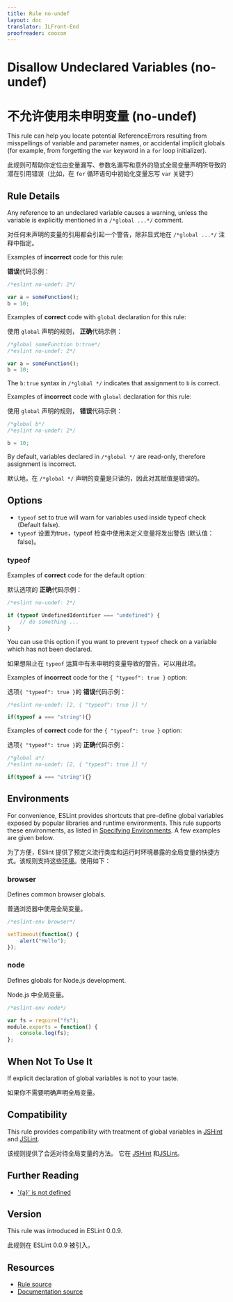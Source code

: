 ```yaml
---
title: Rule no-undef
layout: doc
translator: ILFront-End
proofreader: coocon 
---
```

<!-- Note: No pull requests accepted for this file. See README.md in the root directory for details. -->

# Disallow Undeclared Variables (no-undef)

# 不允许使用未申明变量 (no-undef)

This rule can help you locate potential ReferenceErrors resulting from misspellings of variable and parameter names, or accidental implicit globals (for example, from forgetting the `var` keyword in a `for` loop initializer).

此规则可帮助你定位由变量漏写、参数名漏写和意外的隐式全局变量声明所导致的潜在引用错误（比如，在 `for` 循环语句中初始化变量忘写 `var` 关键字）

## Rule Details

Any reference to an undeclared variable causes a warning, unless the variable is explicitly mentioned in a `/*global ...*/` comment.

对任何未声明的变量的引用都会引起一个警告，除非显式地在 `/*global ...*/` 注释中指定。

Examples of **incorrect** code for this rule:

**错误**代码示例：

```js
/*eslint no-undef: 2*/

var a = someFunction();
b = 10;
```

Examples of **correct** code with `global` declaration for this rule:

使用 `global` 声明的规则， **正确**代码示例：

```js
/*global someFunction b:true*/
/*eslint no-undef: 2*/

var a = someFunction();
b = 10;
```

The `b:true` syntax in `/*global */` indicates that assignment to `b` is correct.

Examples of **incorrect** code with `global` declaration for this rule:

使用 `global` 声明的规则， **错误**代码示例：

```js
/*global b*/
/*eslint no-undef: 2*/

b = 10;
```

By default, variables declared in `/*global */` are read-only, therefore assignment is incorrect.

默认地，在 `/*global */` 声明的变量是只读的，因此对其赋值是错误的。

## Options

* `typeof` set to true will warn for variables used inside typeof check (Default false).
* `typeof` 设置为true，typeof 检查中使用未定义变量将发出警告 (默认值：false)。

### typeof

Examples of **correct** code for the default option:

默认选项的 **正确**代码示例：

```js
/*eslint no-undef: 2*/

if (typeof UndefinedIdentifier === "undefined") {
    // do something ...
}
```

You can use this option if you want to prevent `typeof` check on a variable which has not been declared.

如果想阻止在 `typeof` 运算中有未申明的变量导致的警告，可以用此项。

Examples of **incorrect** code for the `{ "typeof": true }` option:

选项`{ "typeof": true }`的 **错误**代码示例：

```js
/*eslint no-undef: [2, { "typeof": true }] */

if(typeof a === "string"){}
```

Examples of **correct** code for the `{ "typeof": true }` option:

选项`{ "typeof": true }`的 **正确**代码示例：

```js
/*global a*/
/*eslint no-undef: [2, { "typeof": true }] */

if(typeof a === "string"){}
```

## Environments

For convenience, ESLint provides shortcuts that pre-define global variables exposed by popular libraries and runtime environments. This rule supports these environments, as listed in [Specifying Environments](http://eslint.org/docs/user-guide/configuring#specifying-environments).  A few examples are given below.

为了方便，ESlint 提供了预定义流行类库和运行时环境暴露的全局变量的快捷方式。该规则支持这些[环境](http://eslint.org/docs/user-guide/configuring#specifying-environments)。使用如下：

### browser

Defines common browser globals.

普通浏览器中使用全局变量。

```js
/*eslint-env browser*/

setTimeout(function() {
    alert("Hello");
});
```

### node

Defines globals for Node.js development.

Node.js 中全局变量。

```js
/*eslint-env node*/

var fs = require("fs");
module.exports = function() {
    console.log(fs);
};
```

## When Not To Use It

If explicit declaration of global variables is not to your taste.

如果你不需要明确声明全局变量。

## Compatibility

This rule provides compatibility with treatment of global variables in [JSHint](http://www.jshint.com) and [JSLint](http://www.jslint.com).

该规则提供了合适对待全局变量的方法。 它在 [JSHint](http://www.jshint.com) 和[JSLint](http://www.jslint.com)。

## Further Reading

* ['{a}' is not defined](http://jslinterrors.com/a-is-not-defined)

## Version

This rule was introduced in ESLint 0.0.9.

此规则在 ESLint 0.0.9 被引入。

## Resources

* [Rule source](https://github.com/eslint/eslint/tree/master/lib/rules/no-undef.js)
* [Documentation source](https://github.com/eslint/eslint/tree/master/docs/rules/no-undef.md)
